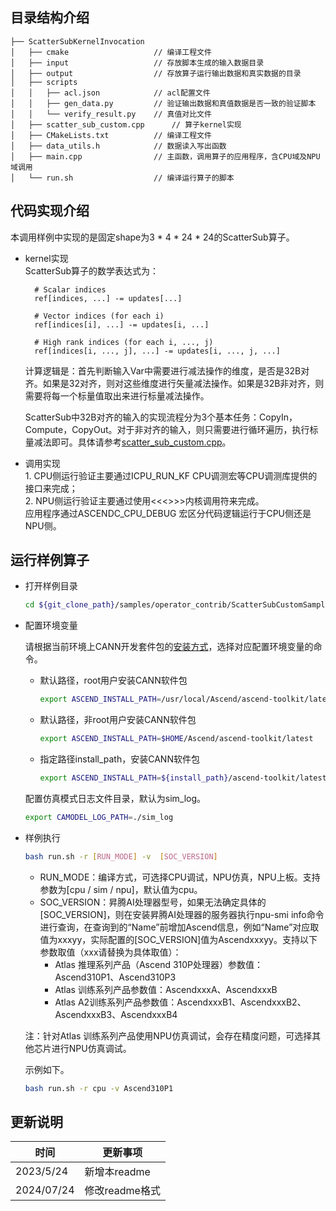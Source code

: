 ## 目录结构介绍
``` 
├── ScatterSubKernelInvocation
│   ├── cmake                   // 编译工程文件
│   ├── input                   // 存放脚本生成的输入数据目录
│   ├── output                  // 存放算子运行输出数据和真实数据的目录
│   ├── scripts
│   │   ├── acl.json            // acl配置文件
│   │   ├── gen_data.py         // 验证输出数据和真值数据是否一致的验证脚本
│   │   └── verify_result.py    // 真值对比文件
│   ├── scatter_sub_custom.cpp      // 算子kernel实现
│   ├── CMakeLists.txt          // 编译工程文件
│   ├── data_utils.h            // 数据读入写出函数
│   ├── main.cpp                // 主函数，调用算子的应用程序，含CPU域及NPU域调用
│   └── run.sh                  // 编译运行算子的脚本
``` 
## 代码实现介绍
本调用样例中实现的是固定shape为3 * 4 * 24 * 24的ScatterSub算子。
- kernel实现   
  ScatterSub算子的数学表达式为：  
  ```
    # Scalar indices
    ref[indices, ...] -= updates[...]

    # Vector indices (for each i)
    ref[indices[i], ...] -= updates[i, ...]

    # High rank indices (for each i, ..., j)
    ref[indices[i, ..., j], ...] -= updates[i, ..., j, ...]
   ```
  计算逻辑是：首先判断输入Var中需要进行减法操作的维度，是否是32B对齐。如果是32对齐，则对这些维度进行矢量减法操作。如果是32B非对齐，则需要将每一个标量值取出来进行标量减法操作。
  
  ScatterSub中32B对齐的输入的实现流程分为3个基本任务：CopyIn，Compute，CopyOut。对于非对齐的输入，则只需要进行循环遍历，执行标量减法即可。具体请参考[scatter_sub_custom.cpp](./scatter_sub_custom.cpp)。

- 调用实现  
  1.&nbsp;CPU侧运行验证主要通过ICPU_RUN_KF CPU调测宏等CPU调测库提供的接口来完成；  
  2.&nbsp;NPU侧运行验证主要通过使用<<<>>>内核调用符来完成。    
应用程序通过ASCENDC_CPU_DEBUG 宏区分代码逻辑运行于CPU侧还是NPU侧。
## 运行样例算子
  - 打开样例目录

    ```bash
    cd ${git_clone_path}/samples/operator_contrib/ScatterSubCustomSample/KernelLaunch/ScatterSubKernelInvocation
    ```
  - 配置环境变量

    请根据当前环境上CANN开发套件包的[安装方式](https://hiascend.com/document/redirect/CannCommunityInstSoftware)，选择对应配置环境变量的命令。
    - 默认路径，root用户安装CANN软件包
      ```bash
      export ASCEND_INSTALL_PATH=/usr/local/Ascend/ascend-toolkit/latest
      ```
    - 默认路径，非root用户安装CANN软件包
      ```bash
      export ASCEND_INSTALL_PATH=$HOME/Ascend/ascend-toolkit/latest
      ```
    - 指定路径install_path，安装CANN软件包
      ```bash
      export ASCEND_INSTALL_PATH=${install_path}/ascend-toolkit/latest
      ````
    
    配置仿真模式日志文件目录，默认为sim_log。
    ```bash
    export CAMODEL_LOG_PATH=./sim_log
    ```

  - 样例执行

    ```bash
    bash run.sh -r [RUN_MODE] -v  [SOC_VERSION] 
    ```
    - RUN_MODE：编译方式，可选择CPU调试，NPU仿真，NPU上板。支持参数为[cpu / sim / npu]，默认值为cpu。
    - SOC_VERSION：昇腾AI处理器型号，如果无法确定具体的[SOC_VERSION]，则在安装昇腾AI处理器的服务器执行npu-smi info命令进行查询，在查询到的“Name”前增加Ascend信息，例如“Name”对应取值为xxxyy，实际配置的[SOC_VERSION]值为Ascendxxxyy。支持以下参数取值（xxx请替换为具体取值）：
      - Atlas 推理系列产品（Ascend 310P处理器）参数值：Ascend310P1、Ascend310P3
      - Atlas 训练系列产品参数值：AscendxxxA、AscendxxxB
      - Atlas A2训练系列产品参数值：AscendxxxB1、AscendxxxB2、AscendxxxB3、AscendxxxB4

    注：针对Atlas 训练系列产品使用NPU仿真调试，会存在精度问题，可选择其他芯片进行NPU仿真调试。

    示例如下。
    ```bash
    bash run.sh -r cpu -v Ascend310P1
    ```   
## 更新说明
  | 时间 | 更新事项 |
|----|------|
| 2023/5/24 | 新增本readme |
| 2024/07/24 | 修改readme格式 |